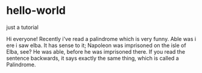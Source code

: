 # hello-world
just a tutorial

Hi everyone!
Recently i've read a palindrome which is very funny. Able was i ere i saw elba. It has sense to it; Napoleon was imprisoned on the isle of Elba, see? He was able, before he was imprisoned there. If you read the sentence backwards, it says exactly the same thing, which is called a Palindrome.
